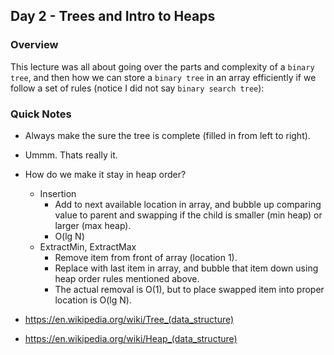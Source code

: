 ## Day 2 - Trees and Intro to Heaps

### Overview

This lecture was all about going over the parts and complexity of a `binary tree`, and then
how we can store a `binary tree` in an array efficiently if we follow a set of rules (notice
I did not say `binary search tree`):

### Quick Notes

- Always make the sure the tree is complete (filled in from left to right).
- Ummm. Thats really it. 
- How do we make it stay in heap order?
    - Insertion
        - Add to next available location in array, and bubble up comparing value to parent and swapping if the child is smaller (min heap) or larger (max heap).
        - O(lg N)
    - ExtractMin, ExtractMax
        - Remove item from front of array (location 1).
        - Replace with last item in array, and bubble that item down using heap order rules mentioned above.
        - The actual removal is O(1), but to place swapped item into proper location is O(lg N).



- https://en.wikipedia.org/wiki/Tree_(data_structure)
- https://en.wikipedia.org/wiki/Heap_(data_structure)